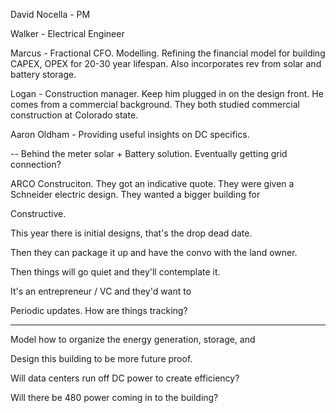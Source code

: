 
David Nocella - PM

Walker - Electrical Engineer

Marcus - Fractional CFO. Modelling. Refining the financial model for building CAPEX, OPEX for 20-30 year lifespan. Also incorporates rev from solar and battery storage.

Logan - Construction manager. Keep him plugged in on the design front. He comes from a commercial background. They both studied commercial construction at Colorado state.

Aaron Oldham - Providing useful insights on DC specifics.


--
Behind the meter solar + Battery solution. Eventually getting grid connection?

ARCO Construciton. They got an indicative quote. They were given a Schneider electric design. They wanted a bigger building for

Constructive. 

This year there is initial designs, that's the drop dead date.

Then they can package it up and have the convo with the land owner.

Then things will go quiet and they'll contemplate it.

It's an entrepreneur / VC and they'd want to 

Periodic updates. How are things tracking?

---
Model how to organize the energy generation, storage, and 

Design this building to be more future proof.

Will data centers run off DC power to create efficiency?

Will there be 480 power coming in to the building?

